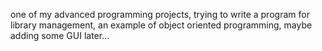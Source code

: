 one of my advanced programming projects,
trying to write a program for library management,
an example of object oriented programming,
maybe adding some GUI later...
